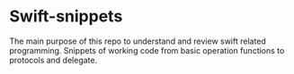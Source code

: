 # Swift-snippets
The main purpose of this repo to understand and review swift related programming. Snippets of working code from basic operation functions to protocols and delegate.
